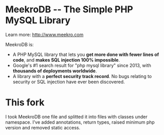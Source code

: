MeekroDB -- The Simple PHP MySQL Library
========
Learn more: http://www.meekro.com

MeekroDB is: 

* A PHP MySQL library that lets you **get more done with fewer lines of code**, and **makes SQL injection 100% impossible**.
* Google's #1 search result for "php mysql library" since 2013, with **thousands of deployments worldwide**.
* A library with a **perfect security track record**. No bugs relating to security or SQL injection have ever been discovered.

# This fork

I took MeekroDB one file and splitted it into files with classes under namespace. I've added annotations, return types, raised minimum php version and removed static access.
